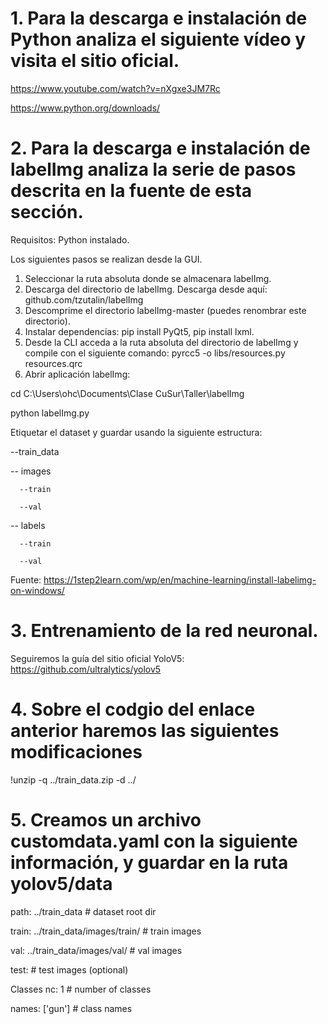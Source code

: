 # 1. Para la descarga e instalación de Python analiza el siguiente vídeo y visita el sitio oficial.

https://www.youtube.com/watch?v=nXgxe3JM7Rc

https://www.python.org/downloads/

# 2. Para la descarga e instalación de labelImg analiza la serie de pasos descrita en la fuente de esta sección.
 
 
 Requisitos: Python instalado.
 
 Los siguientes pasos se realizan desde la GUI.
 1. Seleccionar la ruta absoluta donde se almacenara labelImg.
 2. Descarga del directorio de labelImg. Descarga desde aquí: github.com/tzutalin/labelImg
 3. Descomprime el directorio labelImg-master (puedes renombrar este directorio).
 4. Instalar dependencias: pip install PyQt5, pip install lxml.
 5. Desde la CLI acceda a la ruta absoluta del directorio de labelImg y compile con el siguiente comando: pyrcc5 -o libs/resources.py resources.qrc
 6. Abrir aplicación labelImg: 


 cd C:\Users\ohc\Documents\Clase CuSur\Taller\labelImg
 
 
 python labelImg.py
 
 
 Etiquetar el dataset y guardar usando la siguiente estructura:

--train_data

  -- images  
  
      --train      
      
      --val      
      
  -- labels  
  
      --train     
      
      --val


 Fuente:
 https://1step2learn.com/wp/en/machine-learning/install-labelimg-on-windows/


# 3. Entrenamiento de la red neuronal.


Seguiremos la guía del sitio oficial YoloV5: https://github.com/ultralytics/yolov5


# 4. Sobre el codgio del enlace anterior haremos las siguientes modificaciones


!unzip -q ../train_data.zip -d ../


# 5. Creamos un archivo customdata.yaml con la siguiente información, y guardar en la ruta yolov5/data

path: ../train_data  # dataset root dir

train: ../train_data/images/train/  # train images 

val: ../train_data/images/val/  # val images 

test:  # test images (optional)

Classes
nc: 1  # number of classes

names: ['gun']  # class names
